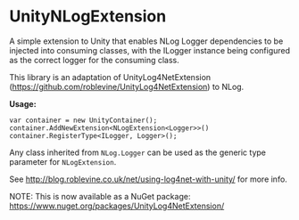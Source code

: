 # UnityNLogExtension
A simple extension to Unity that enables NLog Logger dependencies to be injected into consuming classes, with the ILogger instance being configured as the correct logger for the consuming class.

This library is an adaptation of UnityLog4NetExtension (https://github.com/roblevine/UnityLog4NetExtension) to NLog.

**Usage:**

    var container = new UnityContainer();
    container.AddNewExtension<NLogExtension<Logger>>()
	container.RegisterType<ILogger, Logger>();
	
Any class inherited from `NLog.Logger` can be used as the generic type parameter for `NLogExtension`.
    
See http://blog.roblevine.co.uk/net/using-log4net-with-unity/ for more info.

NOTE: This is now available as a NuGet package: 
https://www.nuget.org/packages/UnityLog4NetExtension/